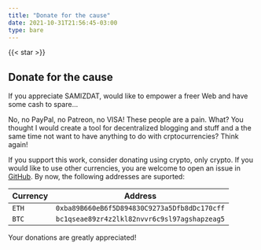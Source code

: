 ```yaml
---
title: "Donate for the cause"
date: 2021-10-31T21:56:45-03:00
type: bare
---
```



<div class="d-flex align-items-center mb-5" style="flex-direction:column;">

<section id="hero" class="d-flex w-50 py-5" style="flex-direction: column; align-items: center;">
  <div class="pt-3"></div>

  {{< star >}}

  <h1 class="text-monospace font-weight-bold pt-4">
    Donate for the cause
  </h1>
  <p class="pt-3 h4 w-75 text-center">
    If you appreciate SAMIZDAT, would like to empower a freer Web and have some cash to spare...
  </p>
  <div class="alert alert-info mt-4">
    No, no PayPal, no Patreon, no VISA! These people are a pain. What? You thought I would create a tool for decentralized blogging and stuff and a the same time not want to have anything to do with crptocurrencies? Think again! 
  </div>
</section>

<main id="content" class="w-50">

<p>If you support this work, consider donating using crypto, only crypto. If you would like to use other currencies, you are welcome to open an issue in <a href="https://github.com/tokahuke/samizdat">GitHub</a>. By now, the following addresses are suported:</p>


<div class="d-flex mb-2">
<div class="mx-auto">

| Currency | Address                                      |
|----------|----------------------------------------------|
| `ETH`    | `0xba89B660eB6f5D894830C9273a5Dfb8dDc170cff` |
| `BTC`    | `bc1qseae89zr4z2lkl82nvvr6c9sl97agshapzeag5` |

</div>
</div>

<p>Your donations are greatly appreciated!</p>

</main>

</div>

